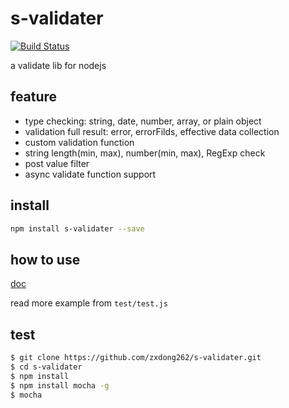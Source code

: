# s-validater
[![Build Status](https://travis-ci.org/zxdong262/s-validater.svg?branch=master)](https://travis-ci.org/zxdong262/s-validater)

a validate lib for nodejs

## feature
- type checking: string, date, number, array, or plain object
- validation full result: error, errorFilds, effective data collection
- custom validation function
- string length(min, max), number(min, max), RegExp check
- post value filter
- async validate function support


## install

```bash
npm install s-validater --save
```

## how to use
[doc](https://github.com/zxdong262/s-validater/blob/master/doc.md)


read more example from `test/test.js`

## test

```bash
$ git clone https://github.com/zxdong262/s-validater.git
$ cd s-validater
$ npm install
$ npm install mocha -g
$ mocha
```


